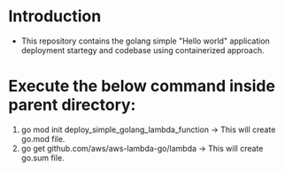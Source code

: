 # Introduction
- This repository contains the golang simple "Hello world" application deployment startegy and codebase using containerized approach.

# Execute the below command inside parent directory:  
1. go mod init deploy_simple_golang_lambda_function   -> This will create go.mod file.
2. go get github.com/aws/aws-lambda-go/lambda          -> This will create go.sum file.
   
